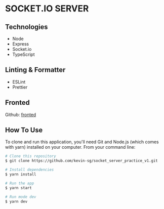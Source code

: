 # SOCKET.IO SERVER

## Technologies

- Node
- Express
- Socket.io
- TypeScript

## Linting & Formatter

- ESLint
- Prettier

## Fronted

Github: [fronted](https://github.com/kevin-sg/socket_fronted_practice_v1.git)

## How To Use

To clone and run this application, you'll need Git and Node.js (which comes with yarn) installed on your computer. From your command line:

```bash
# Clone this repository
$ git clone https://github.com/kevin-sg/socket_server_practice_v1.git

# Install dependencies
$ yarn install

# Run the app
$ yarn start

# Run mode dev
$ yarn dev
```
